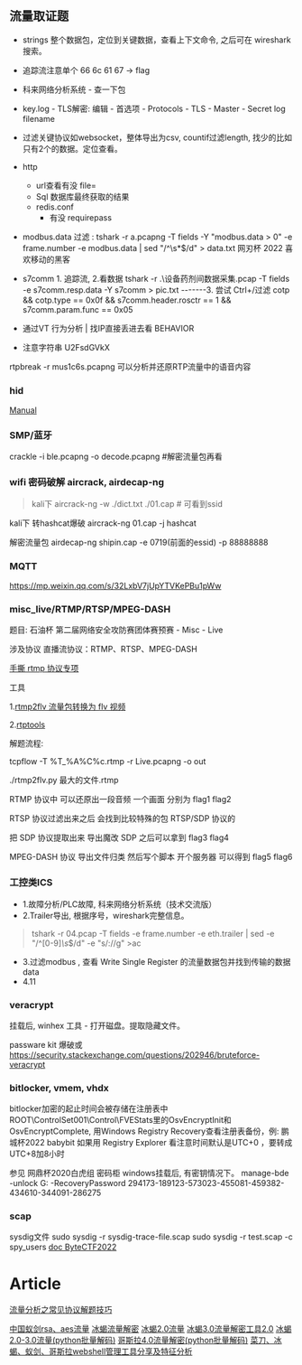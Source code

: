 ## 流量取证题
* strings 整个数据包，定位到关键数据，查看上下文命令, 之后可在 wireshark搜索。
* 追踪流注意单个 66 6c 61 67 -> flag
* 科来网络分析系统 - 查一下包
* key.log - TLS解密: 编辑 - 首选项 - Protocols - TLS - Master - Secret log filename
* 过滤关键协议如websocket，整体导出为csv, countif过滤length, 找少的比如只有2个的数据。定位查看。
* http
    * url查看有没 file=
    * Sql 数据库最终获取的结果
    * redis.conf
        * 有没 requirepass

* modbus.data 过滤 : tshark -r a.pcapng -T fields -Y "modbus.data > 0" -e frame.number -e modbus.data | sed "/^\s\*$/d" >
  data.txt 网刃杯 2022 喜欢移动的黑客

* s7comm 1. 追踪流, 2.看数据 tshark -r .\设备药剂间数据采集.pcap -T fields -e s7comm.resp.data -Y s7comm > pic.txt
  -------3. 尝试 Ctrl+/过滤 cotp && cotp.type == 0x0f && s7comm.header.rosctr == 1 && s7comm.param.func == 0x05

* 通过VT 行为分析 | 找IP直接丢进去看 BEHAVIOR
* 注意字符串 U2FsdGVkX

rtpbreak -r mus1c6s.pcapng 可以分析并还原RTP流量中的语音内容

### hid
[Manual](http://www.usb.org/developers/hidpage/Hut1_12v2.pdf)

### SMP/蓝牙

crackle -i ble.pcapng -o decode.pcapng #解密流量包再看

### wifi 密码破解 aircrack, airdecap-ng

> kali下
> aircrack-ng -w ./dict.txt ./01.cap # 可看到ssid

kali下 转hashcat爆破
aircrack-ng 01.cap -j hashcat

解密流量包
airdecap-ng shipin.cap -e 0719(前面的essid) -p 88888888

### MQTT

https://mp.weixin.qq.com/s/32LxbV7jUpYTVKePBu1pWw

### misc_live/RTMP/RTSP/MPEG-DASH

题目: 石油杯 第二届网络安全攻防赛团体赛预赛 - Misc - Live

涉及协议 直播流协议：RTMP、RTSP、MPEG-DASH

[手撕 rtmp 协议专项](https://mp.weixin.qq.com/mp/homepage?__biz=MzAwODM5OTM2Ng==&hid=7&sn=0192ad4506003b7b13d5efde0ff15312)

工具

1.[rtmp2flv 流量包转换为 flv 视频](https://github.com/quo/rtmp2flv)

2.[rtptools](https://github.com/irtlab/rtptools)

解题流程:

tcpflow -T %T\_%A%C%c.rtmp -r Live.pcapng -o out

./rtmp2flv.py 最大的文件.rtmp

RTMP 协议中 可以还原出一段音频 一个画面 分别为 flag1 flag2

RTSP 协议过滤出来之后 会找到比较特殊的包 RTSP/SDP 协议的

把 SDP 协议提取出来 导出魔改 SDP 之后可以拿到 flag3 flag4

MPEG-DASH 协议 导出文件归类 然后写个脚本 开个服务器 可以得到 flag5 flag6

### 工控类ICS

* 1.故障分析/PLC故障, 科来网络分析系统（技术交流版）
* 2.Trailer导出, 根据序号，wireshark完整信息。

> tshark -r 04.pcap -T fields -e frame.number -e eth.trailer | sed -e "/^[0-9]*\s*$/d" -e "s/://g" >ac

* 3.过滤modbus , 查看 Write Single Register 的流量数据包并找到传输的数据data
* 4.11

### veracrypt

挂载后, winhex 工具 - 打开磁盘。提取隐藏文件。

passware kit 爆破或 https://security.stackexchange.com/questions/202946/bruteforce-veracrypt

### bitlocker, vmem, vhdx

bitlocker加密的起止时间会被存储在注册表中 ROOT\ControlSet001\Control\FVEStats里的OsvEncryptInit和OsvEncryptComplete,
用Windows Registry Recovery查看注册表备份，例: 鹏城杯2022 babybit
如果用 Registry Explorer 看注意时间默认是UTC+0 ，要转成UTC+8加8小时

参见 网鼎杯2020白虎组 密码柜
windows挂载后, 有密钥情况下。
manage-bde -unlock G: -RecoveryPassword 294173-189123-573023-455081-459382-434610-344091-286275


### scap

sysdig文件
sudo sysdig -r sysdig-trace-file.scap
sudo sysdig -r test.scap -c spy_users
[doc ByteCTF2022 ](https://bytedance.feishu.cn/docx/doxcnWmtkIItrGokckfo1puBtCh)

# Article
[流量分析之常见协议解题技巧](https://mp.weixin.qq.com/s/NwoHi8AMqZrE9HvPJo6ABw)

[中国蚁剑rsa、aes流量](https://www.bilibili.com/video/BV19P411T7kw/)
[冰蝎流量解密](https://github.com/melody27/behinder_decrypt#readme)
[冰蝎2.0流量](https://www.bilibili.com/video/BV1hB4y1q7Xa/)
[冰蝎3.0流量解密工具2.0](https://www.bilibili.com/video/BV1uT411J7zD/)
[冰蝎2.0-3.0流量(python批量解码)](https://www.bilibili.com/video/BV1Sd4y1s7vY/)
[哥斯拉4.0流量解密(python批量解码)](https://www.bilibili.com/video/BV1u14y1J7Sj/)
[菜刀、冰蝎、蚁剑、哥斯拉webshell管理工具分享及特征分析](https://mp.weixin.qq.com/s/4KGUNeC1l_X9pbqerkk4zQ)
